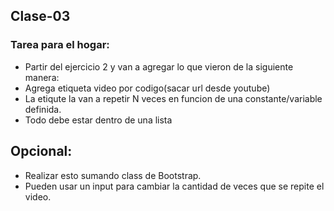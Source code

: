 ## Clase-03
### Tarea para el hogar:
- Partir del ejercicio 2 y van a agregar lo que vieron de la siguiente manera:
- Agrega etiqueta video por codigo(sacar url desde youtube)
- La etiqute la van a repetir N veces en funcion de una constante/variable definida.
- Todo debe estar dentro de una lista

## Opcional:
- Realizar esto sumando class de Bootstrap.
- Pueden usar un input para cambiar la cantidad de veces que se repite el video.
